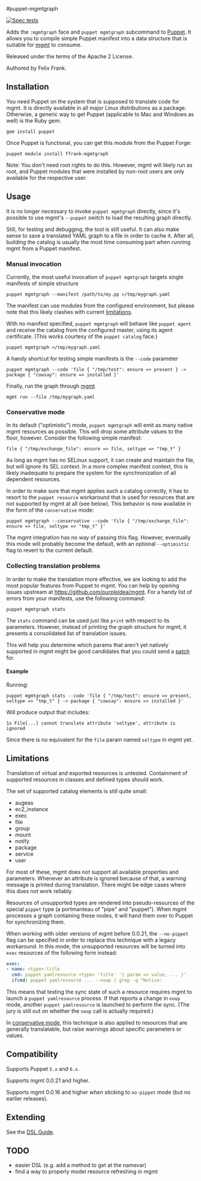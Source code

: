 #puppet-mgmtgraph

[![Spec tests](https://github.com/ffrank/puppet-mgmtgraph/actions/workflows/spec.yml/badge.svg)](https://github.com/ffrank/puppet-mgmtgraph/actions/workflows/spec.yml)

Adds the `:mgmtgraph` face and `puppet mgmtgraph` subcommand to [Puppet](https://github.com/puppetlabs/puppet).
It allows you to compile simple Puppet manifest into a data structure that is
suitable for [mgmt](https://github.com/purpleidea/mgmt/) to consume.

Released under the terms of the Apache 2 License.

Authored by Felix Frank.

## Installation

You need Puppet on the system that is supposed to translate code for mgmt. It is directly available in all major
Linux distributions as a package. Otherwise, a generic way to get Puppet (applicable to Mac and Windows as well)
is the Ruby gem:

    gem install puppet

Once Puppet is functional, you can get this module from the Puppet Forge:

    puppet module install ffrank-mgmtgraph

Note: You don't need root rights to do this. However, mgmt will likely run as root, and Puppet modules
that were installed by non-root users are only available for the respective user.

## Usage

It is no longer necessary to invoke `puppet mgmtgraph` directly, since it's possible to use mgmt's `--puppet` switch
to load the resulting graph directly.

Still, for testing and debugging, the tool is still useful. It can also make sense to save a translated YAML graph
to a file in order to cache it. After all, building the catalog is usually the most time consuming part when running
mgmt from a Puppet manifest.

### Manual invocation

Currently, the most useful invocation of `puppet mgmtgraph` targets single manifests of simple structure

    puppet mgmtgraph --manifest /path/to/my.pp >/tmp/mygraph.yaml

The manifest can use modules from the configured environment, but please note that this likely clashes with current
[limitations](#limitations).

With no manifest specified, `puppet mgmtgraph` will behave like `puppet agent` and receive
the catalog from the configured master, using its agent certificate. (This works courtesy
of the `puppet catalog` face.)

    puppet mgmtgraph >/tmp/mygraph.yaml

A handy shortcut for testing simple manifests is the `--code` parameter

    puppet mgmtgraph --code 'file { "/tmp/test": ensure => present } -> package { "cowsay": ensure => installed }'

Finally, run the graph through [mgmt](https://github.com/purpleidea/mgmt/)

    mgmt run --file /tmp/mygraph.yaml

### Conservative mode

In its default ("optimistic") mode, `puppet mgmtgraph` will emit as many native mgmt resources as possible.
This will drop some attribute values to the floor, however. Consider the following simple manifest:

    file { "/tmp/exchange_file": ensure => file, seltype => "tmp_t" }

As long as mgmt has no SELinux support, it can create and maintain the file, but will ignore its SEL context.
In a more complex manifest context, this is likely inadequate to prepare the system for the synchronization
of all dependent resources.

In order to make sure that mgmt applies such a catalog correctly, it has to resort to the `puppet resource`
workaround that is used for resources that are not supported by mgmt at all (see below).
This behavior is now available in the form of the `conservative` mode:

    puppet mgmtgraph --conservative --code 'file { "/tmp/exchange_file": ensure => file, seltype => "tmp_t" }'

The mgmt integration has no way of passing this flag. However, eventually this mode will probably become
the default, with an optional `--optimistic` flag to revert to the current default.

### Collecting translation problems

In order to make the translation more effective, we are looking to add the most popular features from
Puppet to mgmt. You can help by opening issues upstream at https://github.com/purpleidea/mgmt. For a
handy list of errors from your manifests, use the following command:

    puppet mgmtgraph stats

The `stats` command can be used just like `print` with respect to its parameters. However, instead of
printing the graph structure for mgmt, it presents a consolidated list of translation issues.

This will help you determine which params that aren't yet natively supported in
mgmt might be good candidates that you could send a
[patch](https://github.com/purpleidea/mgmt/) for.

#### Example

Running:

```
puppet mgmtgraph stats --code 'file { "/tmp/test": ensure => present, seltype => "tmp_t" } -> package { "cowsay": ensure => installed }'
```

Will produce output that includes:

```
1x File[...] cannot translate attribute 'seltype', attribute is ignored
```

Since there is no equivalent for the `file` param named `seltype` in mgmt yet.

## Limitations

Translation of virtual and exported resources is untested. Containment of supported resources
in classes and defined types should work.

The set of supported catalog elements is still quite small:

* augeas
* ec2\_instance
* exec
* file
* group
* mount
* notify
* package
* service
* user

For most of these, mgmt does not support all available properties and parameters.
Whenever an attribute is ignored because of that, a warning message is printed during translation.
There might be edge cases where this does not work reliably.

Resources of unsupported types are rendered into pseudo-resources of the special `pippet` type
(a portmanteau of "pipe" and "puppet"). When mgmt processes a graph containing these nodes,
it will hand them over to Puppet for synchronizing them.

When working with older versions of mgmt before 0.0.21, the `--no-pippet` flag can be
specified in order to replace this technique with a legacy workaround. In this mode, the
unsupported resources will be turned into `exec` resources of the following form instead:

```yaml
exec:
- name: <type>:title
  cmd: puppet yamlresource <type> 'title' '{ param => value, ... }'
  ifcmd: puppet yamlresource ... --noop | grep -q ^Notice:
```

This means that testing the sync state of such a resource requires mgmt to launch a `puppet yamlresource` process.
If that reports a change in `noop` mode, another `puppet yamlresource` is launched to perform the sync.
(The jury is still out on whether the `noop` call is actually required.)

In [conservative mode](#conservative-mode), this technique is also applied to resources that are generally
translatable, but raise warnings about specific parameters or values.

## Compatibility

Supports Puppet `5.x` and `6.x`.

Supports mgmt 0.0.21 and higher.

Supports mgmt 0.0.16 and higher *when* sticking to `no-pippet` mode (but no earlier releases).

## Extending

See the [DSL Guide](DSL.md).

## TODO

* easier DSL (e.g. add a method to get at the namevar)
* find a way to properly model resource refreshing in mgmt
